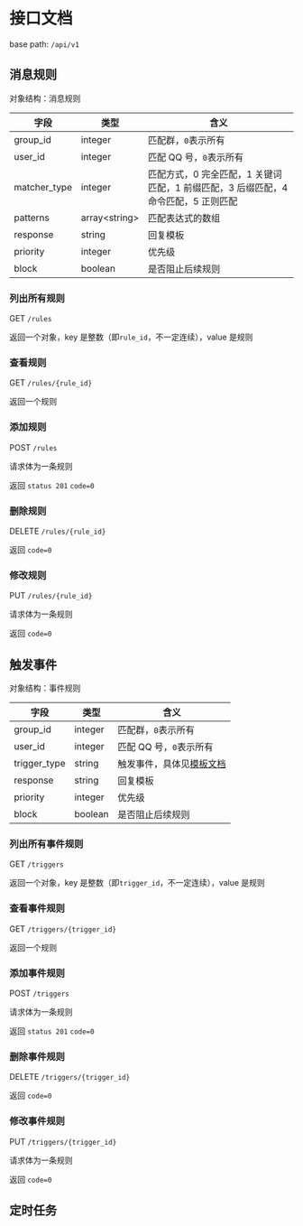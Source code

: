 # 接口文档

base path: `/api/v1`

## 消息规则

对象结构：消息规则

| 字段         | 类型            | 含义                                                                               |
| ------------ | --------------- | ---------------------------------------------------------------------------------- |
| group_id     | integer         | 匹配群，`0`表示所有                                                                |
| user_id      | integer         | 匹配 QQ 号，`0`表示所有                                                            |
| matcher_type | integer         | 匹配方式，0 完全匹配，1 关键词匹配，1 前缀匹配，3 后缀匹配，4 命令匹配，5 正则匹配 |
| patterns     | array\<string\> | 匹配表达式的数组                                                                   |
| response     | string          | 回复模板                                                                           |
| priority     | integer         | 优先级                                                                             |
| block        | boolean         | 是否阻止后续规则                                                                   |

### 列出所有规则

GET `/rules`

返回一个对象，key 是整数（即`rule_id`，不一定连续），value 是规则

### 查看规则

GET `/rules/{rule_id}`

返回一个规则

### 添加规则

POST `/rules`

请求体为一条规则

返回 `status 201` `code=0`

### 删除规则

DELETE `/rules/{rule_id}`

返回 `code=0`

### 修改规则

PUT `/rules/{rule_id}`

请求体为一条规则

返回 `code=0`

## 触发事件

对象结构：事件规则

| 字段         | 类型    | 含义                                                              |
| ------------ | ------- | ----------------------------------------------------------------- |
| group_id     | integer | 匹配群，`0`表示所有                                               |
| user_id      | integer | 匹配 QQ 号，`0`表示所有                                           |
| trigger_type | string  | 触发事件，具体见<a href="javascript:alert('咕咕咕')">模板文档</a> |
| response     | string  | 回复模板                                                          |
| priority     | integer | 优先级                                                            |
| block        | boolean | 是否阻止后续规则                                                  |

### 列出所有事件规则

GET `/triggers`

返回一个对象，key 是整数（即`trigger_id`，不一定连续），value 是规则

### 查看事件规则

GET `/triggers/{trigger_id}`

返回一个规则

### 添加事件规则

POST `/triggers`

请求体为一条规则

返回 `status 201` `code=0`

### 删除事件规则

DELETE `/triggers/{trigger_id}`

返回 `code=0`

### 修改事件规则

PUT `/triggers/{trigger_id}`

请求体为一条规则

返回 `code=0`

## 定时任务
